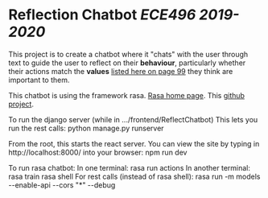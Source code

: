 # Reflection Chatbot _ECE496 2019-2020_ 

This project is to create a chatbot where it "chats" with the user through text to guide the user to reflect on their __behaviour__, particularly whether their actions match the __values__ [listed here on page 99](https://www.dropbox.com/s/hcczr2c5to8j29o/Motivational-Interviewing-Third-Edition-3rd-Edition-EBOOK5K-B00A5YPDMG.pdf?dl=0) they think are important to them.


This chatbot is using the framework rasa. [Rasa home page](https://rasa.com/). This [github project](https://github.com/JustinaPetr/Weatherbot_Tutorial/tree/master/Full_Code_Latest).


To run the django server (while in .../frontend/ReflectChatbot) This lets you run the rest calls:
	python manage.py runserver

From the root, this starts the react server. You can view the site by typing in http://localhost:8000/ into your browser:
	npm run dev

To run rasa chatbot:
	In one terminal:
		rasa run actions
	In another terminal:
		rasa train
		rasa shell
		For rest calls (instead of rasa shell):
			rasa run -m models --enable-api --cors "*" --debug